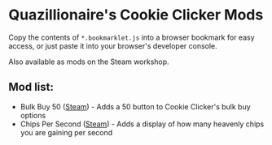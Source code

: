 # Quazillionaire's Cookie Clicker Mods

Copy the contents of `*.bookmarklet.js` into a browser bookmark for easy access, or just paste it into your browser's developer console.

Also available as mods on the Steam workshop.

## Mod list:
- Bulk Buy 50 ([Steam](https://steamcommunity.com/sharedfiles/filedetails/?id=2796239524)) - Adds a 50 button to Cookie Clicker's bulk buy options
- Chips Per Second ([Steam](https://steamcommunity.com/sharedfiles/filedetails/?id=2820166963)) - Adds a display of how many heavenly chips you are gaining per second